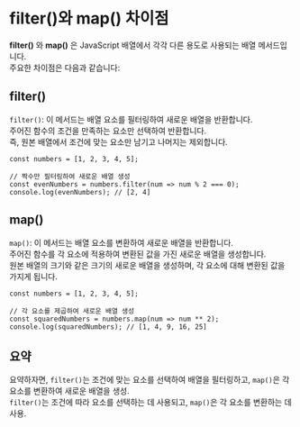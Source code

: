#  filter()와 map() 차이점

**filter()** 와 **map()** 은 JavaScript 배열에서 각각 다른 용도로 사용되는 배열 메서드입니다. <br>
주요한 차이점은 다음과 같습니다:

## filter()
`filter()`: 이 메서드는 배열 요소를 필터링하여 새로운 배열을 반환합니다. <br>
주어진 함수의 조건을 만족하는 요소만 선택하여 반환합니다. <br>
즉, 원본 배열에서 조건에 맞는 요소만 남기고 나머지는 제외합니다.

```
const numbers = [1, 2, 3, 4, 5];

// 짝수만 필터링하여 새로운 배열 생성
const evenNumbers = numbers.filter(num => num % 2 === 0);
console.log(evenNumbers); // [2, 4]
```

## map()
`map()`: 이 메서드는 배열 요소를 변환하여 새로운 배열을 반환합니다. <br>
주어진 함수를 각 요소에 적용하여 변환된 값을 가진 새로운 배열을 생성합니다.<br>
원본 배열의 크기와 같은 크기의 새로운 배열을 생성하며, 각 요소에 대해 변환된 값을 가지게 됩니다.

```
const numbers = [1, 2, 3, 4, 5];

// 각 요소를 제곱하여 새로운 배열 생성
const squaredNumbers = numbers.map(num => num ** 2);
console.log(squaredNumbers); // [1, 4, 9, 16, 25]
```

## 요약

요약하자면, `filter()`는 조건에 맞는 요소를 선택하여 배열을 필터링하고, `map()`은 각 요소를 변환하여 새로운 배열을 생성.<br>
`filter()`는 조건에 따라 요소를 선택하는 데 사용되고, `map()`은 각 요소를 변환하는 데 사용.
